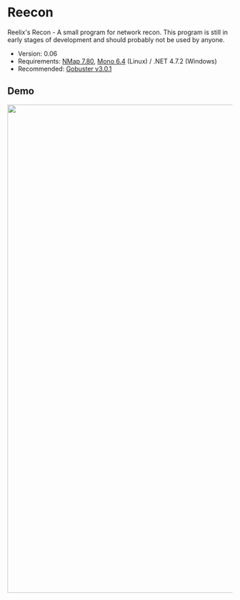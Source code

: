 # Reecon

Reelix's Recon - A small program for network recon. This program is still in early stages of development and should probably not be used by anyone.
- Version: 0.06
- Requirements: [NMap 7.80](https://nmap.org/download.html), [Mono 6.4](https://www.mono-project.com/download/stable/) (Linux) / .NET 4.7.2 (Windows)
- Recommended: [Gobuster v3.0.1](https://github.com/OJ/gobuster)

Demo
----
<img src = "https://i.imgur.com/0PEURrS.png" width="830" height="1095" />
